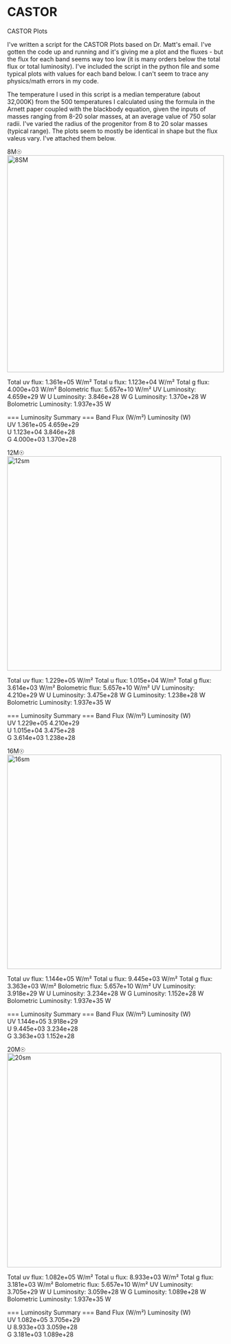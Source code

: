 # CASTOR
CASTOR Plots

I've written a script for the CASTOR Plots based on Dr. Matt's email. I've gotten the code up and running and it's giving me a plot and the fluxes - but the flux for each band seems way too low (it is many orders below the total flux or total luminosity). I've included the script in the python file and some typical plots with values for each band below. I can't seem to trace any physics/math errors in my code.

The temperature I used in this script is a median temperature (about 32,000K) from the 500 temperatures I calculated using the formula in the Arnett paper coupled with the blackbody equation, given the inputs of masses ranging from 8-20 solar masses, at an average value of 750 solar radii. I've varied the radius of the progenitor from 8 to 20 solar masses (typical range). The plots seem to mostly be identical in shape but the flux valeus vary. I've attached them below.

8M☉
<img width="504" alt="8SM" src="https://github.com/user-attachments/assets/9402a7d2-e902-4645-ace3-39fb7e891605" />


Total uv flux: 1.361e+05 W/m²
Total u flux: 1.123e+04 W/m²
Total g flux: 4.000e+03 W/m²
Bolometric flux: 5.657e+10 W/m²
UV Luminosity: 4.659e+29 W
U Luminosity: 3.846e+28 W
G Luminosity: 1.370e+28 W
Bolometric Luminosity: 1.937e+35 W

=== Luminosity Summary ===
Band       Flux (W/m²)     Luminosity (W)     
UV         1.361e+05       4.659e+29            
U          1.123e+04       3.846e+28               
G          4.000e+03       1.370e+28              

12M☉
<img width="498" alt="12sm" src="https://github.com/user-attachments/assets/f96fffc3-088f-437d-a5c0-67c7a4706f1f" />

Total uv flux: 1.229e+05 W/m²
Total u flux: 1.015e+04 W/m²
Total g flux: 3.614e+03 W/m²
Bolometric flux: 5.657e+10 W/m²
UV Luminosity: 4.210e+29 W
U Luminosity: 3.475e+28 W
G Luminosity: 1.238e+28 W
Bolometric Luminosity: 1.937e+35 W

=== Luminosity Summary ===
Band       Flux (W/m²)     Luminosity (W)      
UV         1.229e+05       4.210e+29              
U          1.015e+04       3.475e+28                  
G          3.614e+03       1.238e+28 

16M☉
<img width="498" alt="16sm" src="https://github.com/user-attachments/assets/7415a844-ea25-4373-b32b-aa67c05ac6e4" />

Total uv flux: 1.144e+05 W/m²
Total u flux: 9.445e+03 W/m²
Total g flux: 3.363e+03 W/m²
Bolometric flux: 5.657e+10 W/m²
UV Luminosity: 3.918e+29 W
U Luminosity: 3.234e+28 W
G Luminosity: 1.152e+28 W
Bolometric Luminosity: 1.937e+35 W

=== Luminosity Summary ===
Band       Flux (W/m²)     Luminosity (W)      
UV         1.144e+05       3.918e+29            
U          9.445e+03       3.234e+28            
G          3.363e+03       1.152e+28 

20M☉
<img width="498" alt="20sm" src="https://github.com/user-attachments/assets/a2bd86dd-ba38-47e3-8ae6-f6cc093484a7" />

Total uv flux: 1.082e+05 W/m²
Total u flux: 8.933e+03 W/m²
Total g flux: 3.181e+03 W/m²
Bolometric flux: 5.657e+10 W/m²
UV Luminosity: 3.705e+29 W
U Luminosity: 3.059e+28 W
G Luminosity: 1.089e+28 W
Bolometric Luminosity: 1.937e+35 W

=== Luminosity Summary ===
Band       Flux (W/m²)     Luminosity (W)       
UV         1.082e+05       3.705e+29                  
U          8.933e+03       3.059e+28                  
G          3.181e+03       1.089e+28   




